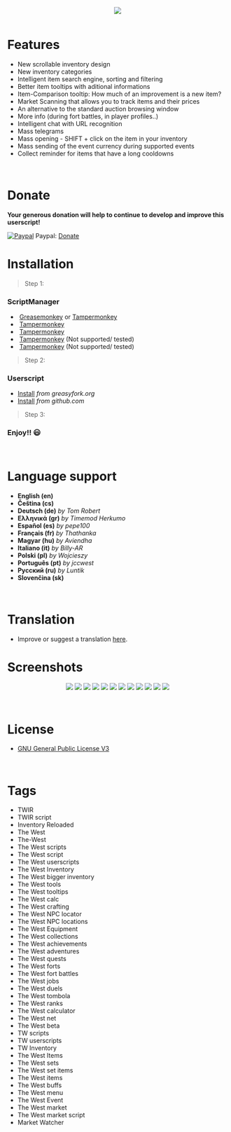 <p align="center"><img src="https://jamzask.github.io/TWInventoryReloaded/menu/twir_biglogo.png"></img></p>

<p><a href="https://github.com/JamzaSK/TWInventoryReloaded/"><img src="https://jamzask.github.io/TWInventoryReloaded/icons/github_circle_32.png" alt=""></a><a href="https://poeditor.com/join/project/MwmzycR5vc" rel="nofollow"><img src="https://jamzask.github.io/TWInventoryReloaded/icons/poeditor_circle_32.png" alt=""></a><a href="https://github.com/JamzaSK/TWInventoryReloaded/#donate"><img src="https://jamzask.github.io/TWInventoryReloaded/icons/donate_circle_32.png" alt=""></a></p>



# Features

* New scrollable inventory design
* New inventory categories
* Intelligent item search engine, sorting and filtering
* Better item tooltips with aditional informations
* Item-Comparison tooltip: How much of an improvement is a new item?
* Market Scanning that allows you to track items and their prices
* An alternative to the standard auction browsing window
* More info (during fort battles, in player profiles..)
* Intelligent chat with URL recognition
* Mass telegrams
* Mass opening - SHIFT + click on the item in your inventory
* Mass sending of the event currency during supported events
* Collect reminder for items that have a long cooldowns
<br>


# Donate

**Your generous donation will help to continue to develop and improve this userscript!**

<a target="_blank" rel="noopener noreferrer" href="https://jamzask.github.io/TWInventoryReloaded/icons/paypal.png"><img src="https://jamzask.github.io/TWInventoryReloaded/icons/paypal.png" alt="Paypal" style="max-width:100%;"></a> Paypal: <a href="https://www.paypal.com/cgi-bin/webscr?cmd=_donations&business=97jamza%40gmail.com&item_name=TW+Inventory+Reloaded&currency_code=EUR&source=url" rel="nofollow">Donate</a>
<br>


# Installation

> Step 1:
### ScriptManager

* <a target="_blank" rel="noopener noreferrer" href="https://jamzask.github.io/TWInventoryReloaded/icons/firefox.png"><img src="https://jamzask.github.io/TWInventoryReloaded/icons/firefox.png" alt="" style="max-width:100%;"></a> <a href="https://addons.mozilla.org/firefox/addon/greasemonkey/" rel="nofollow">Greasemonkey</a> or <a href="https://addons.mozilla.org/firefox/addon/tampermonkey/" rel="nofollow">Tampermonkey</a></li>
* <a target="_blank" rel="noopener noreferrer" href="https://jamzask.github.io/TWInventoryReloaded/icons/chrome.png"><img src="https://jamzask.github.io/TWInventoryReloaded/icons/chrome.png" alt="" style="max-width:100%;"></a> <a href="https://chrome.google.com/webstore/detail/tampermonkey/dhdgffkkebhmkfjojejmpbldmpobfkfo" rel="nofollow">Tampermonkey</a>
* <a target="_blank" rel="noopener noreferrer" href="https://jamzask.github.io/TWInventoryReloaded/icons/opera.png"><img src="https://jamzask.github.io/TWInventoryReloaded/icons/opera.png" alt="" style="max-width:100%;"></a> <a href="https://addons.opera.com/extensions/details/tampermonkey-beta/" rel="nofollow">Tampermonkey</a>
* <a target="_blank" rel="noopener noreferrer" href="https://jamzask.github.io/TWInventoryReloaded/icons/safari.png"><img src="https://jamzask.github.io/TWInventoryReloaded/icons/safari.png" alt="" style="max-width:100%;"></a> <a href="https://safari.tampermonkey.net/tampermonkey.safariextz" rel="nofollow">Tampermonkey</a> (Not supported/ tested)
* <a target="_blank" rel="noopener noreferrer" href="https://jamzask.github.io/TWInventoryReloaded/icons/msedge.png"><img src="https://jamzask.github.io/TWInventoryReloaded/icons/msedge.png" alt="" style="max-width:100%;"></a> <a href="https://www.microsoft.com/store/p/tampermonkey/9nblggh5162s" rel="nofollow">Tampermonkey</a> (Not supported/ tested)



> Step 2:
### Userscript

* <a href="https://greasyfork.org/scripts/373294-tw-inventory-reloaded/code/TW%20Inventory%20Reloaded.user.js" rel="nofollow">Install</a> <em>from greasyfork.org</em>
* <a href="http://greasyfork.org/scripts/373294-tw-inventory-reloaded/code/TW%20Inventory%20Reloaded.user.js" rel="nofollow">Install</a> <em>from github.com</em>



> Step 3:
### Enjoy!! :smiley:
<br>


# Language support

* **English (en)**<br>
* **Čeština (cs)**<br>
* **Deutsch (de)** *by Tom Robert*<br>
* **Ελληνικά (gr)** *by Timemod Herkumo*<br>
* **Español (es)** *by pepe100*<br>
* **Français (fr)** *by Thathanka*<br>
* **Magyar (hu)** *by Aviendha*<br>
* **Italiano (it)** *by Billy-AR*<br>
* **Polski (pl)** *by Wojcieszy*<br>
* **Português (pt)** *by jccwest*<br>
* **Русский (ru)** *by Luntik*<br>
* **Slovenčina (sk)**<br>
<br>


# Translation

* Improve or suggest a translation <a href="https://poeditor.com/join/project/MwmzycR5vc" rel="nofollow">here</a>.


# Screenshots
<p align="center">
<img src="https://jamzask.github.io/TWInventoryReloaded/screenshots/Screenshot_1.png">
<img src="https://jamzask.github.io/TWInventoryReloaded/screenshots/Screenshot_2.png">
<img src="https://jamzask.github.io/TWInventoryReloaded/screenshots/Screenshot_3.png">
<img src="https://jamzask.github.io/TWInventoryReloaded/screenshots/Screenshot_4.png">
<img src="https://jamzask.github.io/TWInventoryReloaded/screenshots/Screenshot_5.png">
<img src="https://jamzask.github.io/TWInventoryReloaded/screenshots/Screenshot_8.png">
<img src="https://jamzask.github.io/TWInventoryReloaded/screenshots/Screenshot_6.png">
<img src="https://jamzask.github.io/TWInventoryReloaded/screenshots/Screenshot_7.png">
<img src="https://jamzask.github.io/TWInventoryReloaded/screenshots/Screenshot_9.png">
<img src="https://jamzask.github.io/TWInventoryReloaded/screenshots/Screenshot_11.png">
<img src="https://jamzask.github.io/TWInventoryReloaded/screenshots/Screenshot_12.png">
<img src="https://jamzask.github.io/TWInventoryReloaded/screenshots/Screenshot_10.png">
 </p>
<br>


# License
* <a href="http://www.gnu.org/licenses/gpl-3.0.txt" rel="nofollow">GNU General Public License V3</a>
<br>

# Tags

* TWIR
* TWIR script
* Inventory Reloaded
* The West
* The-West
* The West scripts
* The West script
* The West userscripts
* The West Inventory
* The West bigger inventory
* The West tools
* The West tooltips
* The West calc
* The West crafting
* The West NPC locator
* The West NPC locations
* The West Equipment
* The West collections
* The West achievements
* The West adventures
* The West quests
* The West forts
* The West fort battles
* The West jobs
* The West duels
* The West tombola
* The West ranks
* The West calculator
* The West net
* The West beta
* TW scripts
* TW userscripts
* TW Inventory
* The West Items
* The West sets
* The West set items
* The West items
* The West buffs
* The West menu
* The West Event
* The West market
* The West market script
* Market Watcher
